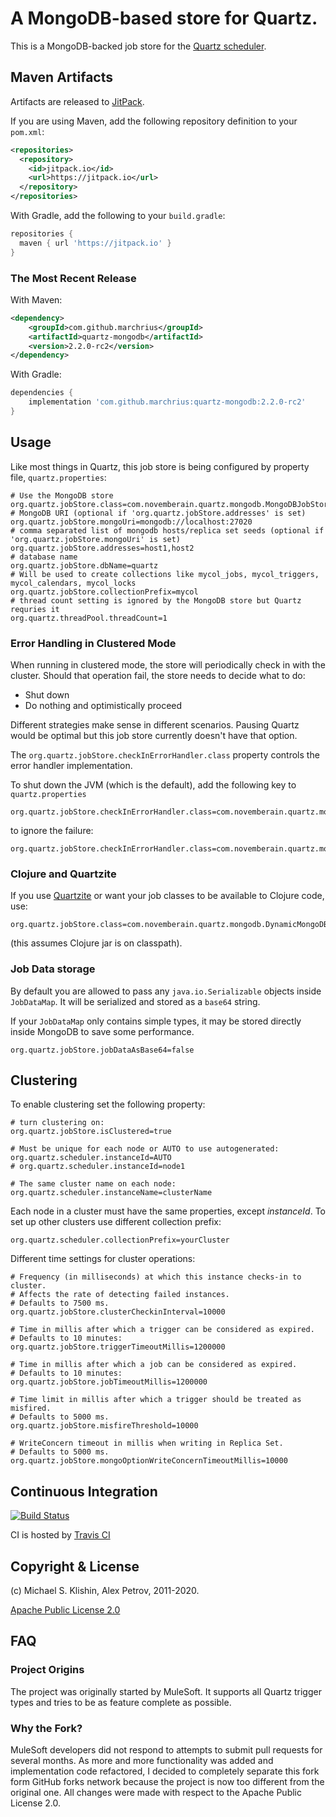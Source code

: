 # A MongoDB-based store for Quartz.

This is a MongoDB-backed job store for the [Quartz scheduler](http://quartz-scheduler.org/).

## Maven Artifacts

Artifacts are released to [JitPack](https://jitpack.io/).

If you are using Maven, add the following repository
definition to your `pom.xml`:

```xml
<repositories>
  <repository>
    <id>jitpack.io</id>
    <url>https://jitpack.io</url>
  </repository>
</repositories>
```

With Gradle, add the following to your `build.gradle`:

```groovy
repositories {
  maven { url 'https://jitpack.io' }
}
```


### The Most Recent Release

With Maven:

```xml
<dependency>
    <groupId>com.github.marchrius</groupId>
    <artifactId>quartz-mongodb</artifactId>
    <version>2.2.0-rc2</version>
</dependency>
```

With Gradle:

```groovy
dependencies {
    implementation 'com.github.marchrius:quartz-mongodb:2.2.0-rc2'
}
```


## Usage

Like most things in Quartz, this job store is being configured by property file, `quartz.properties`:

```properties
# Use the MongoDB store
org.quartz.jobStore.class=com.novemberain.quartz.mongodb.MongoDBJobStore
# MongoDB URI (optional if 'org.quartz.jobStore.addresses' is set)
org.quartz.jobStore.mongoUri=mongodb://localhost:27020
# comma separated list of mongodb hosts/replica set seeds (optional if 'org.quartz.jobStore.mongoUri' is set)
org.quartz.jobStore.addresses=host1,host2
# database name
org.quartz.jobStore.dbName=quartz
# Will be used to create collections like mycol_jobs, mycol_triggers, mycol_calendars, mycol_locks
org.quartz.jobStore.collectionPrefix=mycol
# thread count setting is ignored by the MongoDB store but Quartz requries it
org.quartz.threadPool.threadCount=1
```


### Error Handling in Clustered Mode

When running in clustered mode, the store will periodically check in
with the cluster. Should that operation fail, the store needs to
decide what to do:

 * Shut down
 * Do nothing and optimistically proceed

Different strategies make sense in different scenarios. Pausing Quartz would
be optimal but this job store currently doesn't have that option.

The `org.quartz.jobStore.checkInErrorHandler.class` property controls the error handler
implementation.

To shut down the JVM (which is the default), add the following key to `quartz.properties`
````properties
org.quartz.jobStore.checkInErrorHandler.class=com.novemberain.quartz.mongodb.cluster.KamikazeErrorHandler
````
to ignore the failure:
````properties
org.quartz.jobStore.checkInErrorHandler.class=com.novemberain.quartz.mongodb.cluster.NoOpErrorHandler
````



### Clojure and Quartzite

If you use [Quartzite](http://clojurequartz.info) or want your job classes to be available
to Clojure code, use:

````properties
org.quartz.jobStore.class=com.novemberain.quartz.mongodb.DynamicMongoDBJobStore
````

(this assumes Clojure jar is on classpath).

### Job Data storage
By default you are allowed to pass any `java.io.Serializable` objects inside `JobDataMap`.
It will be serialized and stored as a `base64` string.

If your `JobDataMap` only contains simple types, it may be stored directly inside MongoDB to save some performance.

```properties
org.quartz.jobStore.jobDataAsBase64=false
```

## Clustering

To enable clustering set the following property:

```properties
# turn clustering on:
org.quartz.jobStore.isClustered=true

# Must be unique for each node or AUTO to use autogenerated:
org.quartz.scheduler.instanceId=AUTO
# org.quartz.scheduler.instanceId=node1

# The same cluster name on each node:
org.quartz.scheduler.instanceName=clusterName
```

Each node in a cluster must have the same properties, except *instanceId*.
To set up other clusters use different collection prefix:

```properties
org.quartz.scheduler.collectionPrefix=yourCluster
```

Different time settings for cluster operations:

```properties
# Frequency (in milliseconds) at which this instance checks-in to cluster.
# Affects the rate of detecting failed instances.
# Defaults to 7500 ms.
org.quartz.jobStore.clusterCheckinInterval=10000

# Time in millis after which a trigger can be considered as expired.
# Defaults to 10 minutes:
org.quartz.jobStore.triggerTimeoutMillis=1200000

# Time in millis after which a job can be considered as expired.
# Defaults to 10 minutes:
org.quartz.jobStore.jobTimeoutMillis=1200000

# Time limit in millis after which a trigger should be treated as misfired.
# Defaults to 5000 ms.
org.quartz.jobStore.misfireThreshold=10000

# WriteConcern timeout in millis when writing in Replica Set.
# Defaults to 5000 ms.
org.quartz.jobStore.mongoOptionWriteConcernTimeoutMillis=10000
```

## Continuous Integration

[![Build Status](https://secure.travis-ci.org/michaelklishin/quartz-mongodb.png?branch=master)](http://travis-ci.org/michaelklishin/quartz-mongodb)

CI is hosted by [Travis CI](http://travis-ci.org/)


## Copyright & License

(c) Michael S. Klishin, Alex Petrov, 2011-2020.

[Apache Public License 2.0](http://www.apache.org/licenses/LICENSE-2.0.html)


## FAQ

### Project Origins

The project was originally started by MuleSoft. It supports all Quartz trigger types and
tries to be as feature complete as possible.

### Why the Fork?

MuleSoft developers did not respond to attempts to submit pull
requests for several months. As more and more functionality was added
and implementation code refactored, I decided to completely separate
this fork form GitHub forks network because the project is now too
different from the original one. All changes were made with respect to
the Apache Public License 2.0.
